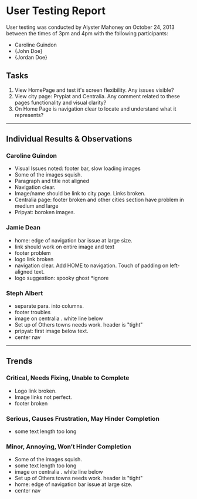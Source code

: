 # User Testing Report

User testing was conducted by Alyster Mahoney on October 24, 2013 between the times of 3pm and 4pm with the following participants:

- Caroline Guindon
- {John Doe}
- {Jordan Doe}

## Tasks

1. View HomePage and test it's screen flexibility. Any issues visible?
2. View city page: Prypiat and Centralia. Any comment related to these pages functionality and visual clarity?
3. On Home Page is navigation clear to locate and understand what it represents? 

---

## Individual Results & Observations

### Caroline Guindon

- Visual Issues noted: footer bar, slow loading images
- Some of the images squish.
- Paragraph and title not aligned
- Navigation clear. 
- Image/name should be link to city page. Links broken.
- Centralia page: footer broken and other cities section have problem in medium and large
- Pripyat: boroken images.

### Jamie Dean

- home: edge of navigation bar issue at large size.
- link should work on entire image and text
- footer problem
- logo link broken
- navigation clear. Add HOME to navigation. Touch of padding on left-aligned text.
- logo suggestion: spooky ghost *ignore
 
### Steph Albert

- separate para. into columns.  
- footer troubles
- image on centralia . white line below
- Set up of Others towns needs work. header is "tight"
- pripyat: first image below text. 
- center nav
---

## Trends

### Critical, Needs Fixing, Unable to Complete

- Logo link broken.
- Image links not perfect.
- footer broken

### Serious, Causes Frustration, May Hinder Completion

- some text length too long


### Minor, Annoying, Won’t Hinder Completion

- Some of the images squish.
- some text length too long
- image on centralia . white line below
- Set up of Others towns needs work. header is "tight"
- home: edge of navigation bar issue at large size.
- center nav